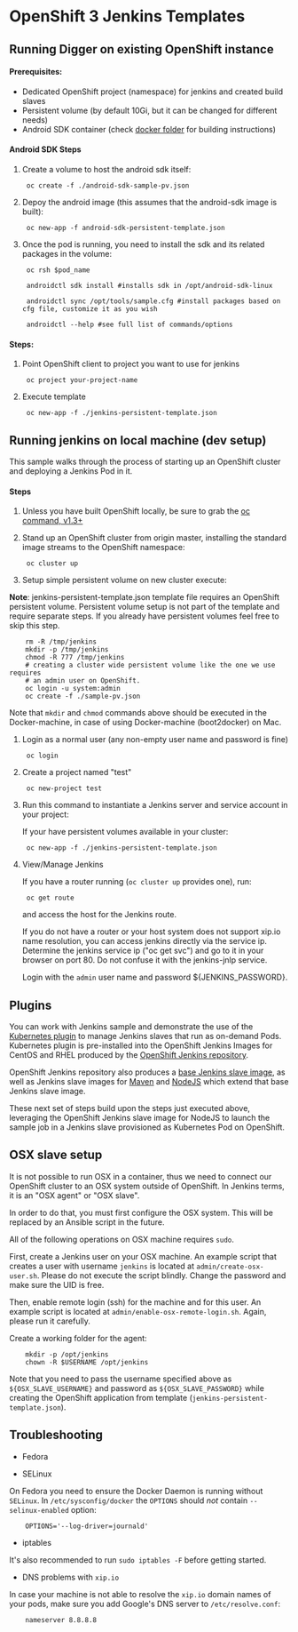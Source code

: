 # OpenShift 3 Jenkins Templates

## Running Digger on existing OpenShift instance


#### Prerequisites:
- Dedicated OpenShift project (namespace) for jenkins and created build slaves
- Persistent volume (by default 10Gi, but it can be changed for different needs)
- Android SDK container (check [docker folder](../docker) for building instructions)

#### Android SDK Steps

1. Create a volume to host the android sdk itself:

        oc create -f ./android-sdk-sample-pv.json

1. Depoy the android image (this assumes that the android-sdk image is built):

        oc new-app -f android-sdk-persistent-template.json

1. Once the pod is running, you need to install the sdk and its related packages in the volume:

        oc rsh $pod_name

        androidctl sdk install #installs sdk in /opt/android-sdk-linux

        androidctl sync /opt/tools/sample.cfg #install packages based on cfg file, customize it as you wish

        androidctl --help #see full list of commands/options

#### Steps:
1. Point OpenShift client to project you want to use for jenkins

        oc project your-project-name

1. Execute template

        oc new-app -f ./jenkins-persistent-template.json


## Running jenkins on local machine (dev setup)

This sample walks through the process of starting up an OpenShift cluster and deploying a Jenkins Pod in it.

#### Steps


1. Unless you have built OpenShift locally, be sure to grab the [oc command, v1.3+](https://github.com/openshift/origin/releases/tag/v1.3.1)

1. Stand up an OpenShift cluster from origin master, installing the standard image streams to the OpenShift namespace:

        oc cluster up

1. Setup simple persistent volume on new cluster execute:

**Note**: jenkins-persistent-template.json template file requires an OpenShift persistent volume.
Persistent volume setup is not part of the template and require separate steps.
If you already have persistent volumes feel free to skip this step.

        rm -R /tmp/jenkins
        mkdir -p /tmp/jenkins
        chmod -R 777 /tmp/jenkins
        # creating a cluster wide persistent volume like the one we use requires
        # an admin user on OpenShift.
        oc login -u system:admin
        oc create -f ./sample-pv.json

Note that `mkdir` and `chmod` commands above should be executed in the Docker-machine, in case of using Docker-machine (boot2docker) on Mac.

1. Login as a normal user (any non-empty user name and password is fine)

        oc login

1. Create a project  named "test"

        oc new-project test

1. Run this command to instantiate a Jenkins server and service account in your project:

    If your have persistent volumes available in your cluster:

        oc new-app -f ./jenkins-persistent-template.json

1. View/Manage Jenkins

    If you have a router running (`oc cluster up` provides one), run:

        oc get route

    and access the host for the Jenkins route.

    If you do not have a router or your host system does not support xip.io name resolution, you can access jenkins directly via the service ip.  Determine the jenkins service ip ("oc get svc") and go to it in your browser on port 80.  Do not confuse it with the jenkins-jnlp service.

    Login with the `admin` user name and password ${JENKINS_PASSWORD}.

## Plugins

You can work with Jenkins sample and demonstrate the use of the [Kubernetes plugin](https://wiki.jenkins-ci.org/display/JENKINS/Kubernetes+Plugin) to manage
Jenkins slaves that run as on-demand Pods. Kubernetes plugin is pre-installed into the OpenShift Jenkins Images
for CentOS and RHEL produced by the [OpenShift Jenkins repository](https://github.com/openshift/jenkins).

OpenShift Jenkins repository also produces a [base Jenkins slave image](https://github.com/openshift/jenkins/tree/master/slave-base),
as well as Jenkins slave images for [Maven](https://github.com/openshift/jenkins/tree/master/slave-maven) and
[NodeJS](https://github.com/openshift/jenkins/tree/master/slave-nodejs) which extend that base Jenkins slave image.

These next set of steps build upon the steps just executed above, leveraging the OpenShift Jenkins slave image for NodeJS to launch the sample
job in a Jenkins slave provisioned as Kubernetes Pod on OpenShift.

## OSX slave setup

It is not possible to run OSX in a container, thus we need to connect our OpenShift cluster to an OSX system outside of OpenShift.
In Jenkins terms, it is an "OSX agent" or "OSX slave".

In order to do that, you must first configure the OSX system. This will be replaced by an Ansible script in the future.

All of the following operations on OSX machine requires `sudo`.

First, create a Jenkins user on your OSX machine.
An example script that creates a user with username `jenkins` is located at `admin/create-osx-user.sh`.
Please do not execute the script blindly. Change the password and make sure the UID is free.

Then, enable remote login (ssh) for the machine and for this user.
An example script is located at `admin/enable-osx-remote-login.sh`.
Again, please run it carefully.

Create a working folder for the agent:

        mkdir -p /opt/jenkins
        chown -R $USERNAME /opt/jenkins


Note that you need to pass the username specified above as `${OSX_SLAVE_USERNAME}` and password as `${OSX_SLAVE_PASSWORD}` while creating the OpenShift application
from template (`jenkins-persistent-template.json`).


## Troubleshooting

* Fedora

 * SELinux

On Fedora you need to ensure the Docker Daemon is running without `SELinux`. In `/etc/sysconfig/docker` the `OPTIONS` should *not* contain `--selinux-enabled` option:

        OPTIONS='--log-driver=journald'

 * iptables

It's also recommended to run `sudo iptables -F` before getting started.

 * DNS problems with `xip.io`

In case your machine is not able to resolve the `xip.io` domain names of your pods, make sure you add Google's DNS server to `/etc/resolve.conf`:

        nameserver 8.8.8.8
